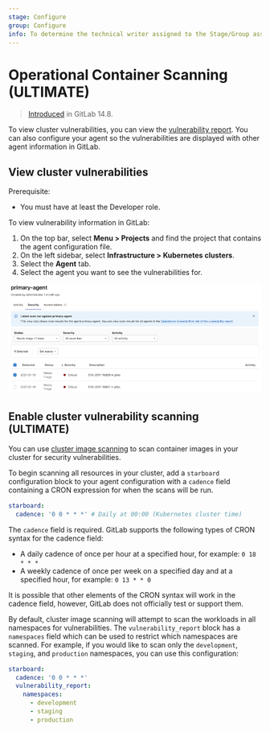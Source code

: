 ```yaml
---
stage: Configure
group: Configure
info: To determine the technical writer assigned to the Stage/Group associated with this page, see https://about.gitlab.com/handbook/engineering/ux/technical-writing/#assignments
---
```


# Operational Container Scanning **(ULTIMATE)**

> [Introduced](https://gitlab.com/groups/gitlab-org/-/epics/6346) in GitLab 14.8.

To view cluster vulnerabilities, you can view the [vulnerability report](../../application_security/vulnerabilities/index.md).
You can also configure your agent so the vulnerabilities are displayed with other agent information in GitLab.

## View cluster vulnerabilities

Prerequisite:

- You must have at least the Developer role.

To view vulnerability information in GitLab:

1. On the top bar, select **Menu > Projects** and find the project that contains the agent configuration file.
1. On the left sidebar, select **Infrastructure > Kubernetes clusters**.
1. Select the **Agent** tab.
1. Select the agent you want to see the vulnerabilities for.

![Cluster agent security tab UI](../img/cluster_agent_security_tab_v14_8.png)

## Enable cluster vulnerability scanning **(ULTIMATE)**

You can use [cluster image scanning](../../application_security/cluster_image_scanning/index.md)
to scan container images in your cluster for security vulnerabilities.

To begin scanning all resources in your cluster, add a `starboard`
configuration block to your agent configuration with a `cadence` field
containing a CRON expression for when the scans will be run.

```yaml
starboard:
  cadence: '0 0 * * *' # Daily at 00:00 (Kubernetes cluster time)
```

The `cadence` field is required. GitLab supports the following types of CRON syntax for the cadence field:

- A daily cadence of once per hour at a specified hour, for example: `0 18 * * *`
- A weekly cadence of once per week on a specified day and at a specified hour, for example: `0 13 * * 0`

It is possible that other elements of the CRON syntax will work in the cadence field, however, GitLab does not officially test or support them.

By default, cluster image scanning will attempt to scan the workloads in all
namespaces for vulnerabilities. The `vulnerability_report` block has a `namespaces`
field which can be used to restrict which namespaces are scanned. For example,
if you would like to scan only the `development`, `staging`, and `production`
namespaces, you can use this configuration:

```yaml
starboard:
  cadence: '0 0 * * *'
  vulnerability_report:
    namespaces:
      - development
      - staging
      - production
```
